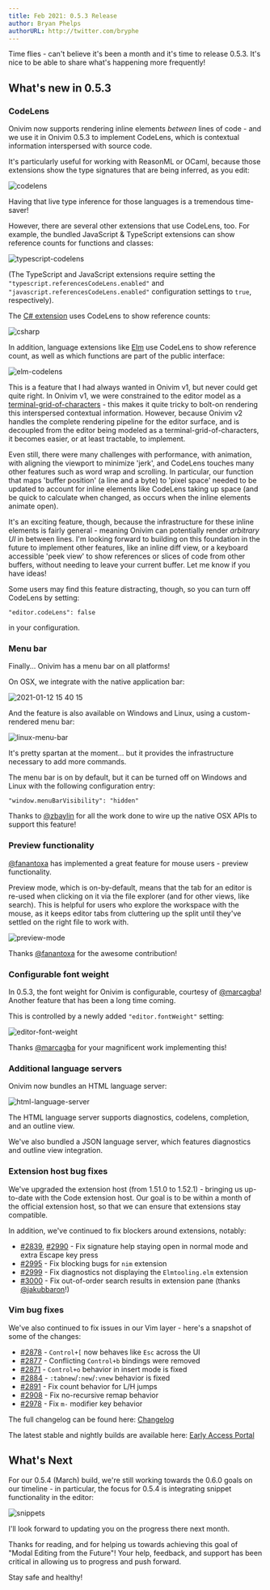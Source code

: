 ```yaml
---
title: Feb 2021: 0.5.3 Release
author: Bryan Phelps
authorURL: http://twitter.com/bryphe
---
```


Time flies - can't believe it's been a month and it's time to release 0.5.3. It's nice to be able to share what's happening more frequently!

## What's new in 0.5.3

### CodeLens

Onivim now supports rendering inline elements _between_ lines of code - and we use it in Onivim 0.5.3 to implement CodeLens, which is contextual information interspersed with source code.

It's particularly useful for working with ReasonML or OCaml, because those extensions show the type signatures that are being inferred, as you edit:

![codelens](https://user-images.githubusercontent.com/13532591/107292382-9a95be00-6a1e-11eb-96ac-c02eb0ab68cf.gif)

Having that live type inference for those languages is a tremendous time-saver!

However, there are several other extensions that use CodeLens, too. For example, the bundled JavaScript & TypeScript extensions can show reference counts for functions and classes:

![typescript-codelens](https://user-images.githubusercontent.com/13532591/106821440-04365680-6632-11eb-8844-6e614a839352.gif)

(The TypeScript and JavaScript extensions require setting the `"typescript.referencesCodeLens.enabled"` and `"javascript.referencesCodeLens.enabled"` configuration settings to `true`, respectively).

The [C# extension](https://open-vsx.org/extension/muhammad-sammy/csharp) uses CodeLens to show reference counts:

![csharp](https://user-images.githubusercontent.com/13532591/103705332-b4476f80-4f5f-11eb-8c84-cc2a2d9b99dd.gif)

In addition, language extensions like [Elm](https://open-vsx.org/extension/Elmtooling/elm-ls-vscode) use CodeLens to show reference count, as well as which functions are part of the public interface:

![elm-codelens](https://user-images.githubusercontent.com/13532591/106822417-f550a380-6633-11eb-99ec-eb839aaf1eca.png)

This is a feature that I had always wanted in Onivim v1, but never could get quite right. In Onivim v1, we were constrained to the editor model as a [terminal-grid-of-characters](https://onivim.github.io/docs/other/motivation#a-new-view-layer) - 
this makes it quite tricky to bolt-on rendering this interspersed contextual information. However, because Onivim v2 handles the complete
rendering pipeline for the editor surface, and is decoupled from the editor being modeled as a terminal-grid-of-characters, it becomes easier, or at least tractable, to implement.

Even still, there were many challenges with performance, with animation, with aligning the viewport to minimize 'jerk', and CodeLens touches
many other features such as word wrap and scrolling. In particular, our function that maps 'buffer position' (a line and a byte) to 'pixel space' needed to be updated to account for
inline elements like CodeLens taking up space (and be quick to calculate when changed, as occurs when the inline elements animate open). 

It's an exciting feature, though, because the infrastructure for these inline elements is fairly general - meaning Onivim can potentially render _arbitrary UI_ in between lines. 
I'm looking forward to building on this foundation in the future to implement other features, like an inline diff view, or a keyboard accessible 'peek view' to show references 
or slices of code from other buffers, without needing to leave your current buffer. Let me know if you have ideas!

Some users may find this feature distracting, though, so you can turn off CodeLens by setting:

```
"editor.codeLens": false
``` 

in your configuration.

### Menu bar

Finally... Onivim has a menu bar on all platforms!

On OSX, we integrate with the native application bar:

![2021-01-12 15 40 15](https://user-images.githubusercontent.com/13532591/104387736-9a240900-54ec-11eb-9978-9d3a66c9fe76.gif)

And the feature is also available on Windows and Linux, using a custom-rendered menu bar:

![linux-menu-bar](https://user-images.githubusercontent.com/13532591/106936105-04396380-66d1-11eb-9cc5-a91a5d0dd69a.png)

It's pretty spartan at the moment... but it provides the infrastructure necessary to add more commands.

The menu bar is on by default, but it can be turned off on Windows and Linux with the following configuration entry:

```
"window.menuBarVisibility": "hidden"
```

Thanks to [@zbaylin](https://twitter.com/zachbaylin) for all the work done to wire up the native OSX APIs to support this feature!

### Preview functionality

[@fanantoxa](https://twitter.com/fanantoxa) has implemented a great feature for mouse users - preview functionality.

Preview mode, which is on-by-default, means that the tab for an editor is re-used when clicking on it via the file explorer (and for other views, like search). 
This is helpful for users who explore the workspace with the mouse, as it keeps editor tabs from cluttering up the split until they've settled on the right file to work with.

![preview-mode](https://user-images.githubusercontent.com/7717033/96443563-7dda3e00-1215-11eb-9651-96b32ca36692.gif)

Thanks [@fanantoxa](https://twitter.com/fanantoxa) for the awesome contribution!

### Configurable font weight

In 0.5.3, the font weight for Onivim is configurable, courtesy of [@marcagba](https://twitter.com/marcagba)! Another feature that has been a long time coming.

This is controlled by a newly added `"editor.fontWeight"` setting:

![editor-font-weight](https://user-images.githubusercontent.com/13532591/106826500-e40b9500-663b-11eb-815d-e2235fe574f0.gif)

Thanks [@marcagba](https://twitter.com/marcagba) for your magnificent work implementing this!

### Additional language servers

Onivim now bundles an HTML language server:

![html-language-server](https://user-images.githubusercontent.com/13532591/106822846-b7a04a80-6634-11eb-876c-96299c0d6e03.gif)

The HTML language server supports diagnostics, codelens, completion, and an outline view.

We've also bundled a JSON language server, which features diagnostics and outline view integration.

### Extension host bug fixes

We've upgraded the extension host (from 1.51.0 to 1.52.1) - bringing us up-to-date with the Code extension host. Our goal
is to be within a month of the official extension host, so that we can ensure that extensions stay compatible.

In addition, we've continued to fix blockers around extensions, notably:

- [#2839](https://github.com/onivim/oni2/pulls/2839), [#2990](https://github.com/onivim/oni2/pulls/2990) - Fix signature help staying open in normal mode and extra Escape key press
- [#2995](https://github.com/onivim/oni2/pulls/2995) - Fix blocking bugs for `nim` extension
- [#2999](https://github.com/onivim/oni2/pulls/2999) - Fix diagnostics not displaying the `Elmtooling.elm` extension
- [#3000](https://github.com/onivim/oni2/pulls/3000) - Fix out-of-order search results in extension pane (thanks [@jakubbaron](https://github.com/jakubbaron)!)

### Vim bug fixes

We've also continued to fix issues in our Vim layer - here's a snapshot of some of the changes:

- [#2878](https://github.com/onivim/oni2/pulls/2878) - `Control+[` now behaves like `Esc` across the UI
- [#2877](https://github.com/onivim/oni2/pulls/2877) - Conflicting `Control+b` bindings were removed
- [#2871](https://github.com/onivim/oni2/pulls/2871) - `Control+o` behavior in insert mode is fixed
- [#2884](https://github.com/onivim/oni2/pulls/2884) - `:tabnew`/`:new`/`:vnew` behavior is fixed
- [#2891](https://github.com/onivim/oni2/pulls/2891) - Fix count behavior for L/H jumps
- [#2908](https://github.com/onivim/oni2/pulls/2908) - Fix no-recursive remap behavior
- [#2978](https://github.com/onivim/oni2/pulls/2978) - Fix `m-` modifier key behavior

The full changelog can be found here: [Changelog](https://github.com/onivim/oni2/blob/5531c29372fe93913aa1af60bfbc671542d65880/CHANGES_CURRENT.md)

The latest stable and nightly builds are available here: [Early Access Portal](https://v2.onivim.io/early-access-portal)

## What's Next

For our 0.5.4 (March) build, we're still working towards the 0.6.0 goals on our timeline - in particular, the focus for 0.5.4 is integrating snippet functionality in the editor:

![snippets](https://user-images.githubusercontent.com/13532591/106326862-0794a100-6232-11eb-9fc0-e19567d158a3.gif)

I'll look forward to updating you on the progress there next month.

Thanks for reading, and for helping us towards achieving this goal of "Modal Editing from the Future"! Your help, feedback, and support has been critical in allowing us to progress and push forward.

Stay safe and healthy!
